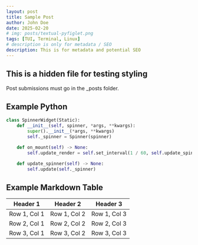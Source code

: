 ```yaml
---
layout: post
title: Sample Post
author: John Doe
date: 2025-02-20
# img: posts/textual-pyfiglet.png
tags: [TUI, Terminal, Linux]
# description is only for metadata / SEO
description: This is for metadata and potential SEO
---
```


## This is a hidden file for testing styling

Post submissions must go in the _posts folder.

## Example Python

```py
class SpinnerWidget(Static):
    def __init__(self, spinner, *args, **kwargs):
        super().__init__(*args, **kwargs)
        self._spinner = Spinner(spinner)  

    def on_mount(self) -> None:
        self.update_render = self.set_interval(1 / 60, self.update_spinner)

    def update_spinner(self) -> None:
        self.update(self._spinner)
```

## Example Markdown Table

| Header 1     | Header 2     | Header 3     |
|--------------|--------------|--------------|
| Row 1, Col 1 | Row 1, Col 2 | Row 1, Col 3 |
| Row 2, Col 1 | Row 2, Col 2 | Row 2, Col 3 |
| Row 3, Col 1 | Row 3, Col 2 | Row 3, Col 3 |
